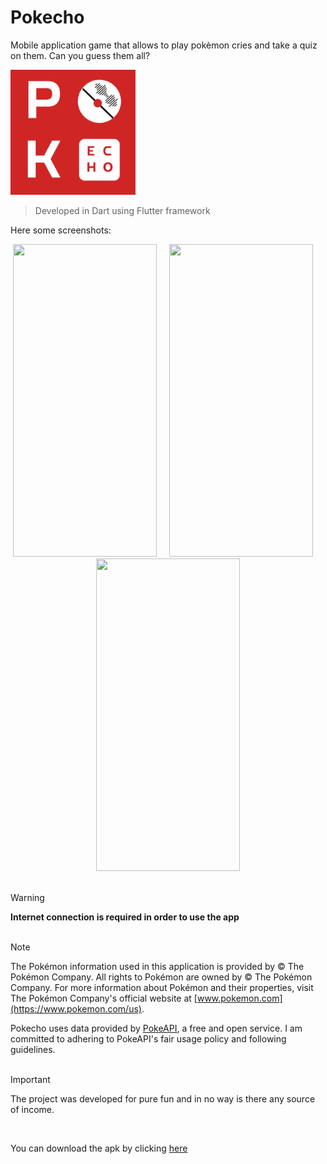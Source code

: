 # Pokecho
Mobile application game that allows to play pokèmon cries and take a quiz on them. Can you guess them all?

<img src="assets/img/pokecho_logo.png" width=200>

> Developed in Dart using Flutter framework

Here some screenshots:
<div align ="center">
  <img src="https://github.com/VanniMaceria/PokEcho/assets/114587415/d88db6ff-417f-4f04-aaee-12c34e6c97e4" width="230" height="500"> &nbsp; &nbsp;
  <img src="https://github.com/VanniMaceria/PokEcho/assets/114587415/bc8af912-8126-4439-a89e-1f6c04ff6936" width="230" height="500"> &nbsp; &nbsp;
  <img src="https://github.com/VanniMaceria/PokEcho/assets/114587415/dbd3be88-a33b-4c9d-a568-c74d8f5bc019" width="230" height="500"> 
</div>

<br>

> [!WARNING] 
> **Internet connection is required in order to use the app**
<br><br>

> [!NOTE]
> The Pokémon information used in this application is provided by © The Pokémon Company. All rights to Pokémon are owned by © The Pokémon Company. For more information about Pokémon and their properties, visit The Pokémon Company's official website at [www.pokemon.com](https://www.pokemon.com/us).
> 
> Pokecho uses data provided by [PokeAPI](https://pokeapi.co/), a free and open service. I am committed to adhering to PokeAPI's fair usage policy and following guidelines.
<br><br>

> [!IMPORTANT]
> The project was developed for pure fun and in no way is there any source of income.

<br>

You can download the apk by clicking [here](https://github.com/VanniMaceria/PokEcho/raw/master/app-release.apk) 
<br>

